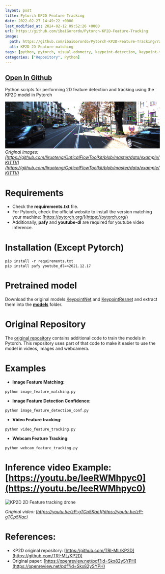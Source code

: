 ```yaml
---
layout: post
title: Pytorch KP2D Feature Tracking
date: 2022-02-27 14:49:22 +0000
last_modified_at: 2024-02-12 09:52:26 +0000
url: https://github.com/ibaiGorordo/Pytorch-KP2D-Feature-Tracking
image:
  path: https://github.com/ibaiGorordo/Pytorch-KP2D-Feature-Tracking/raw/main/doc/img/output.png
  alt: KP2D 2D Feature matching
tags: [python, pytorch, visual-odometry, keypoint-detection, keypoint-tracking, feature-tracking, computer-vision, deep-learning, opencv]
categories: ["Repository", Python]
---
```


## [Open In Github](https://github.com/ibaiGorordo/Pytorch-KP2D-Feature-Tracking)

 Python scripts for performing 2D feature detection and tracking using the KP2D model in Pytorch

![KP2D 2D Feature matching](https://github.com/ibaiGorordo/Pytorch-KP2D-Feature-Tracking/raw/main/doc/img/output.png)
*Original images:[https://github.com/liruoteng/OpticalFlowToolkit/blob/master/data/example/KITTI/](https://github.com/liruoteng/OpticalFlowToolkit/blob/master/data/example/KITTI/)*

# Requirements

 * Check the **requirements.txt** file. 
 * For Pytorch, check the official website to install the version matching your machine: [https://pytorch.org/](https://pytorch.org/)
 * Additionally, **pafy** and **youtube-dl** are required for youtube video inference.
 
# Installation (Except Pytorch)
```
pip install -r requirements.txt
pip install pafy youtube_dl=>2021.12.17
```

# Pretrained model
Download the original models [KeypointNet](https://tri-ml-public.s3.amazonaws.com/github/kp2d/models/pretrained_models.tar.gz) and [KeypointResnet](https://tri-ml-public.s3.amazonaws.com/github/kp3d/pretrained_models.tar.gz) and extract them into the **[models](https://github.com/ibaiGorordo/Pytorch-KP2D-Feature-Tracking/tree/main/models)** folder. 

# Original Repository
The [original repository](https://github.com/TRI-ML/KP2D) contains additional code to train the models in Pytorch. This repository uses part of that code to make it easier to use the model in videos, images and webcamera.
 
# Examples

 * **Image Feature Matching**:
 
 ```
 python image_feature_matching.py
 ```
 
 * **Image Feature Detection Confidence**:
 
 ```
 python image_feature_detection_conf.py
 ```
 
  * **Video Feature tracking**:
 
 ```
 python video_feature_tracking.py
 ```
 
 * **Webcam Feature Tracking**:
 
 ```
 python webcam_feature_tracking.py
 ```
 
# Inference video Example: [https://youtu.be/IeeRWMhpyc0](https://youtu.be/IeeRWMhpyc0)
 ![KP2D 2D Feature tracking drone](https://github.com/ibaiGorordo/Pytorch-KP2D-Feature-Tracking/raw/main/doc/img/kp2d_feature_tracking.gif)

*Original video: [https://youtu.be/zP-gTCp5Kac](https://youtu.be/zP-gTCp5Kac)*

# References:
* KP2D original repository: [https://github.com/TRI-ML/KP2D](https://github.com/TRI-ML/KP2D)
* Original paper: [https://openreview.net/pdf?id=Skx82ySYPH](https://openreview.net/pdf?id=Skx82ySYPH)
 
